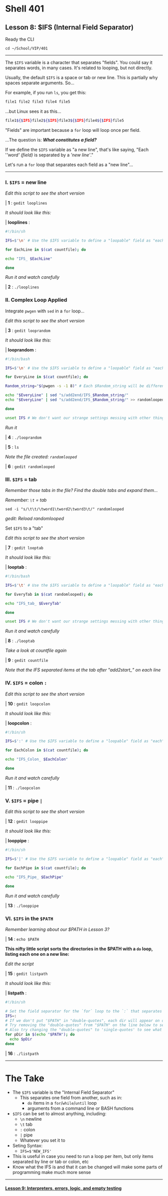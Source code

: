 # Shell 401
## Lesson 8: $IFS (Internal Field Separator)

Ready the CLI

`cd ~/School/VIP/401`

___

The `$IFS` variable is a character that separates "fields". You could say it separates words, in many cases. It's related to looping, but not directly.

Usually, the default `$IFS` is a space or tab or new line. This is partially why spaces separate arguments. So...

For example, if you run `ls`, you get this:

```bash
file1 file2 file3 file4 file5
```

...but Linux sees it as this...

```bash
file1${$IFS}file2${$IFS}file3${$IFS}file4${$IFS}file5
```

"Fields" are important because a `for` loop will loop once per field.

...The question is: ***What constitutes a field?***

If we define the `$IFS` variable as "a new line", that's like saying, "Each '*'word' (field)* is separated by a *'new line'*."

Let's run a `for` loop that separates each field as a "new line"...
___

### I. `$IFS` = new line

*Edit this script to see the short version*

| **1** : `gedit looplines`

*It should look like this:*

| **looplines** :

```bash
#!/bin/sh

IFS=$'\n' # Use the $IFS variable to define a "loopable" field as "each" new line

for EachLine in $(cat countfile); do

echo "IFS_ $EachLine"

done
```

*Run it and watch carefully*

| **2** : `./looplines`

### II. Complex Loop Applied

Integrate `pwgen` with `sed` in a `for` loop...

*Edit this script to see the short version*

| **3** : `gedit looprandom`

*It should look like this:*

| **looprandom** :

```bash
#!/bin/bash

IFS=$'\n' # Use the $IFS variable to define a "loopable" field as "each" new line"

for EveryLine in $(cat countfile); do

Random_string="$(pwgen -s -1 8)" # Each $Random_string will be different in each loop

echo "$EveryLine" | sed "s/add2end/IFS_$Random_string/"
echo "$EveryLine" | sed "s/add2end/IFS_$Random_string/" >> randomlooped

done

unset IFS # We don't want our strange settings messing with other things.
```

*Run it*

| **4** : `./looprandom`

| **5** : `ls`

*Note the file created: `randomlooped`*

| **6** : `gedit randomlooped`

### III. `$IFS` = tab

*Remember those tabs in the file? Find the double tabs and expand them...*

*Remember: `\t` = tab*

`sed -i "s/\t\t/\tword1\tword2\tword3\t/" randomlooped`

*gedit: Reload randomlooped*

Set `$IFS` to a "tab"

*Edit this script to see the short version*

| **7** : `gedit looptab`

*It should look like this:*

| **looptab** :

```bash
#!/bin/bash

IFS=$'\t' # Use the $IFS variable to define a "loopable" field as "each" new line"

for EveryTab in $(cat randomlooped); do

echo "IFS_tab_ $EveryTab"

done

unset IFS # We don't want our strange settings messing with other things.
```

*Run it and watch carefully*

| **8** : `./looptab`

*Take a look at countfile again*

| **9** : `gedit countfile`

*Note that the IFS separated items at the tab after "add2start_" on each line*

### IV. `$IFS` = colon `:`

*Edit this script to see the short version*

| **10** : `gedit loopcolon`

*It should look like this:*

| **loopcolon** :

```bash
#!/bin/sh

IFS=$':' # Use the $IFS variable to define a "loopable" field as "each" colon

for EachColon in $(cat countfile); do

echo "IFS_Colon_ $EachColon"

done
```

*Run it and watch carefully*

| **11** : `./loopcolon`

### V. `$IFS` = pipe `|`

*Edit this script to see the short version*

| **12** : `gedit looppipe`

*It should look like this:*

| **looppipe** :

```bash
#!/bin/sh

IFS=$'|' # Use the $IFS variable to define a "loopable" field as "each" pipe

for EachPipe in $(cat countfile); do

echo "IFS_Pipe_ $EachPipe"

done
```

*Run it and watch carefully*

| **13** : `./looppipe`

### VI. `$IFS` in the `$PATH`

*Remember learning about our $PATH in Lesson 3?*

| **14** : `echo $PATH`

**This nifty little script sorts the directories in the $PATH with a `do` loop, listing each one on a new line:**

*Edit the script*

| **15** : `gedit listpath`

*It should look like this:*

| **listpath** :

```sh
#!/bin/sh

# Set the field separator for the `for` loop to the `:` that separates dirs in the "$PATH"
IFS=:
# If we don't put "$PATH" in "double-quotes", each dir will appear on one line
# Try removing the "double-quotes" from "$PATH" on the line below to see what happens
# Also try changing the "double-quotes" to 'single-quotes' to see what happens
for pDir in $(echo "$PATH"); do
  echo $pDir
done
```

| **16** : `./listpath`

___

# The Take

- The `$IFS` variable is the "Internal Field Separator"
  - This separates one field from another, such as in:
    - `do` items in a `for`/`while`/`until` loop
    - arguments from a command line or BASH functions
- `$IFS` can be set to almost anything, including:
  - `\n` newline
  - `\t` tab
  - `:` colon
  - `|` pipe
  - Whatever you set it to
- Seting Syntax:
  - `IFS=$'NEW_IFS'`
- This is useful in case you need to run a loop per item, but only items separated by line or tab or colon, etc
- Know what the IFS is and that it can be changed will make some parts of programming make much more sense

___

#### [Lesson 9: Interpreters, errors, logic, and empty testing](https://github.com/inkVerb/vip/blob/master/401-shell/Lesson-09.md)
